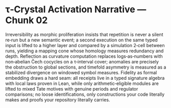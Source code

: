 # τ‑Crystal Activation Narrative — Chunk 02

Irreversibility as morphic proliferation insists that repetition is never a silent re‑run but a new semantic event; a second execution on the same typed input is lifted to a higher layer and compared by a simulation 2‑cell between runs, yielding a mapping cone whose homology measures redundancy and depth. Reflection as curvature computation replaces logs‑as‑numbers with non‑abelian Čech cocycles on a τ‑interval cover; anomalies are precisely the obstruction to global sections, and timefold asymmetry is measured as a stabilized divergence on windowed symbol measures. Fidelity as formal embedding draws a hard seam: all receipts live in a typed signature algebra with local laws proven in Lean, while only arithmetic‑eligible modules are lifted to mixed Tate motives with genuine periods and regulator comparisons; no loose identifications, only constructions your code literally makes and proofs your repository literally carries.
